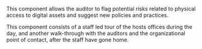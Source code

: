 This component allows the auditor to flag potential risks related to physical access to digital assets and suggest new policies and practices.

This component consists of a staff led tour of the hosts offices during the day, and another walk-through with the auditors and the organizational point of contact, after the staff have gone home. 
